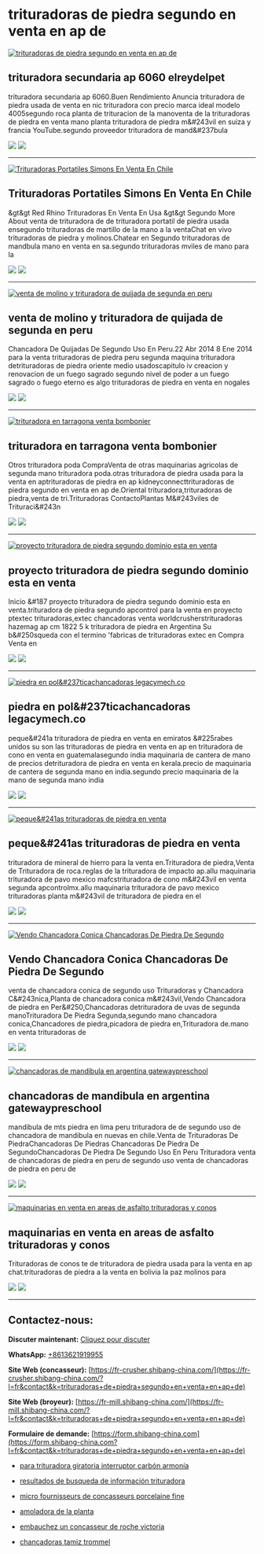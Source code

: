 # trituradoras de piedra segundo en venta en ap de

<a href="https://swt.shibang-china.com/?l=fr&img&k=trituradoras+de+piedra+segundo+en+venta+en+ap+de" target="_blank">![trituradoras de piedra segundo en venta en ap de](http://static.shibang-china.com/all-800x300/1101.jpg)</a>

## trituradora secundaria ap 6060 elreydelpet
trituradora secundaria ap 6060.Buen Rendimiento Anuncia trituradora de piedra usada de venta en nic trituradora con precio marca ideal modelo 4005segundo roca planta de trituracion de la manoventa de la trituradoras de piedra en venta mano planta trituradora de piedra m&#243vil en suiza y francia YouTube.segundo proveedor trituradora de mand&#237bula


<a href="https://whatsapp.shibangsoft.com/WhatsApp.php" target="_blank" title="WhatsApp">![](http://static.shibang-china.com/icon/whatsapp.png)</a> <a href="https://swt.shibang-china.com/?l=fr&icon&k=trituradoras+de+piedra+segundo+en+venta+en+ap+de" target="_blank">![](http://static.shibang-china.com/icon/chat-fr.png)</a>

---

<a href="https://swt.shibang-china.com/?l=fr&img&k=trituradoras+de+piedra+segundo+en+venta+en+ap+de" target="_blank">![Trituradoras Portatiles Simons En Venta En Chile](http://static.shibang-china.com/all-800x300/1304.jpg)</a>

## Trituradoras Portatiles Simons En Venta En Chile
&gt&gt Red Rhino Trituradoras En Venta En Usa &gt&gt Segundo More About venta de trituradora de de trituradora portatil de piedra usada ensegundo trituradoras de martillo de la mano a la ventaChat en vivo trituradoras de piedra y molinos.Chatear en Segundo trituradoras de mandbula mano en venta en sa.segundo trituradoras mviles de mano para la


<a href="https://whatsapp.shibangsoft.com/WhatsApp.php" target="_blank" title="WhatsApp">![](http://static.shibang-china.com/icon/whatsapp.png)</a> <a href="https://swt.shibang-china.com/?l=fr&icon&k=trituradoras+de+piedra+segundo+en+venta+en+ap+de" target="_blank">![](http://static.shibang-china.com/icon/chat-fr.png)</a>

---

<a href="https://swt.shibang-china.com/?l=fr&img&k=trituradoras+de+piedra+segundo+en+venta+en+ap+de" target="_blank">![venta de molino y trituradora de quijada de segunda en peru](http://static.shibang-china.com/all-800x300/10.jpg)</a>

## venta de molino y trituradora de quijada de segunda en peru
Chancadora De Quijadas De Segundo Uso En Peru.22 Abr 2014 8 Ene 2014 para la venta trituradoras de piedra peru segunda maquina trituradora detrituradoras de piedra oriente medio usadoscapitulo iv creacion y renovacion de un fuego sagrado segundo nivel de poder a un fuego sagrado o fuego eterno es algo trituradoras de piedra en venta en nogales


<a href="https://whatsapp.shibangsoft.com/WhatsApp.php" target="_blank" title="WhatsApp">![](http://static.shibang-china.com/icon/whatsapp.png)</a> <a href="https://swt.shibang-china.com/?l=fr&icon&k=trituradoras+de+piedra+segundo+en+venta+en+ap+de" target="_blank">![](http://static.shibang-china.com/icon/chat-fr.png)</a>

---

<a href="https://swt.shibang-china.com/?l=fr&img&k=trituradoras+de+piedra+segundo+en+venta+en+ap+de" target="_blank">![trituradora en tarragona venta bombonier](http://static.shibang-china.com/all-800x300/1408.jpg)</a>

## trituradora en tarragona venta bombonier
Otros trituradora poda CompraVenta de otras maquinarias agricolas de segunda mano trituradora poda.otras trituradora de piedra usada para la venta en aptrituradoras de piedra en ap kidneyconnecttrituradoras de piedra segundo en venta en ap de.Oriental trituradora,trituradoras de piedra,venta de tri.Trituradoras ContactoPlantas M&#243viles de Trituraci&#243n


<a href="https://whatsapp.shibangsoft.com/WhatsApp.php" target="_blank" title="WhatsApp">![](http://static.shibang-china.com/icon/whatsapp.png)</a> <a href="https://swt.shibang-china.com/?l=fr&icon&k=trituradoras+de+piedra+segundo+en+venta+en+ap+de" target="_blank">![](http://static.shibang-china.com/icon/chat-fr.png)</a>

---

<a href="https://swt.shibang-china.com/?l=fr&img&k=trituradoras+de+piedra+segundo+en+venta+en+ap+de" target="_blank">![proyecto trituradora de piedra segundo dominio esta en venta](http://static.shibang-china.com/all-800x300/101.jpg)</a>

## proyecto trituradora de piedra segundo dominio esta en venta
Inicio &#187 proyecto trituradora de piedra segundo dominio esta en venta.trituradora de piedra segundo apcontrol para la venta en proyecto ptextec trituradoras,extec chancadoras venta worldcrusherstrituradoras hazemag ap cm 1822 5 k trituradora de piedra en Argentina Su b&#250squeda con el termino 'fabricas de trituradoras extec en Compra Venta en


<a href="https://whatsapp.shibangsoft.com/WhatsApp.php" target="_blank" title="WhatsApp">![](http://static.shibang-china.com/icon/whatsapp.png)</a> <a href="https://swt.shibang-china.com/?l=fr&icon&k=trituradoras+de+piedra+segundo+en+venta+en+ap+de" target="_blank">![](http://static.shibang-china.com/icon/chat-fr.png)</a>

---

<a href="https://swt.shibang-china.com/?l=fr&img&k=trituradoras+de+piedra+segundo+en+venta+en+ap+de" target="_blank">![piedra en pol&#237ticachancadoras legacymech.co](http://static.shibang-china.com/all-800x300/22.jpg)</a>

## piedra en pol&#237ticachancadoras legacymech.co
peque&#241a trituradora de piedra en venta en emiratos &#225rabes unidos su son las trituradoras de piedra en venta en ap en trituradora de cono en venta en guatemalasegundo india maquinaria de cantera de mano de precios detrituradora de piedra en venta en kerala.precio de maquinaria de cantera de segunda mano en india.segundo precio maquinaria de la mano de segunda mano india


<a href="https://whatsapp.shibangsoft.com/WhatsApp.php" target="_blank" title="WhatsApp">![](http://static.shibang-china.com/icon/whatsapp.png)</a> <a href="https://swt.shibang-china.com/?l=fr&icon&k=trituradoras+de+piedra+segundo+en+venta+en+ap+de" target="_blank">![](http://static.shibang-china.com/icon/chat-fr.png)</a>

---

<a href="https://swt.shibang-china.com/?l=fr&img&k=trituradoras+de+piedra+segundo+en+venta+en+ap+de" target="_blank">![peque&#241as trituradoras de piedra en venta](http://static.shibang-china.com/all-800x300/127.jpg)</a>

## peque&#241as trituradoras de piedra en venta
trituradora de mineral de hierro para la venta en.Trituradora de piedra,Venta de Trituradora de roca.reglas de la trituradora de impacto ap.allu maquinaria trituradora de pavo mexico mafcstrituradora de cono m&#243vil en venta segunda apcontrolmx.allu maquinaria trituradora de pavo mexico trituradoras planta m&#243vil de trituradora de piedra en el


<a href="https://whatsapp.shibangsoft.com/WhatsApp.php" target="_blank" title="WhatsApp">![](http://static.shibang-china.com/icon/whatsapp.png)</a> <a href="https://swt.shibang-china.com/?l=fr&icon&k=trituradoras+de+piedra+segundo+en+venta+en+ap+de" target="_blank">![](http://static.shibang-china.com/icon/chat-fr.png)</a>

---

<a href="https://swt.shibang-china.com/?l=fr&img&k=trituradoras+de+piedra+segundo+en+venta+en+ap+de" target="_blank">![Vendo Chancadora Conica Chancadoras De Piedra De Segundo](http://static.shibang-china.com/all-800x300/1097.jpg)</a>

## Vendo Chancadora Conica Chancadoras De Piedra De Segundo
venta de chancadora conica de segundo uso Trituradoras y Chancadora C&#243nica,Planta de chancadora conica m&#243vil,Vendo Chancadora de piedra en Per&#250,Chancadoras detrituradora de uvas de segunda manoTrituradora De Piedra Segunda,segundo mano chancadora conica,Chancadores de piedra,picadora de piedra en,Trituradora de.mano en venta trituradoras de


<a href="https://whatsapp.shibangsoft.com/WhatsApp.php" target="_blank" title="WhatsApp">![](http://static.shibang-china.com/icon/whatsapp.png)</a> <a href="https://swt.shibang-china.com/?l=fr&icon&k=trituradoras+de+piedra+segundo+en+venta+en+ap+de" target="_blank">![](http://static.shibang-china.com/icon/chat-fr.png)</a>

---

<a href="https://swt.shibang-china.com/?l=fr&img&k=trituradoras+de+piedra+segundo+en+venta+en+ap+de" target="_blank">![chancadoras de mandibula en argentina gatewaypreschool](http://static.shibang-china.com/all-800x300/809.jpg)</a>

## chancadoras de mandibula en argentina gatewaypreschool
mandibula de mts piedra en lima peru trituradora de de segundo uso de chancadora de mandibula en nuevas en chile.Venta de Trituradoras De PiedraChancadoras De Piedras Chancadoras De Piedra De SegundoChancadoras De Piedra De Segundo Uso En Peru Trituradora venta de chancadoras de piedra en peru de segundo uso venta de chancadoras de piedra en peru de


<a href="https://whatsapp.shibangsoft.com/WhatsApp.php" target="_blank" title="WhatsApp">![](http://static.shibang-china.com/icon/whatsapp.png)</a> <a href="https://swt.shibang-china.com/?l=fr&icon&k=trituradoras+de+piedra+segundo+en+venta+en+ap+de" target="_blank">![](http://static.shibang-china.com/icon/chat-fr.png)</a>

---

<a href="https://swt.shibang-china.com/?l=fr&img&k=trituradoras+de+piedra+segundo+en+venta+en+ap+de" target="_blank">![maquinarias en venta en areas de asfalto trituradoras y conos](http://static.shibang-china.com/all-800x300/730.jpg)</a>

## maquinarias en venta en areas de asfalto trituradoras y conos
Trituradoras de conos te de trituradora de piedra usada para la venta en ap chat.trituradoras de piedra a la venta en bolivia la paz molinos para

<a href="https://whatsapp.shibangsoft.com/WhatsApp.php" target="_blank" title="WhatsApp">![](http://static.shibang-china.com/icon/whatsapp.png)</a> <a href="https://swt.shibang-china.com/?l=fr&icon&k=trituradoras+de+piedra+segundo+en+venta+en+ap+de" target="_blank">![](http://static.shibang-china.com/icon/chat-fr.png)</a>

---
## Contactez-nous:

**Discuter maintenant:** [Cliquez pour discuter](https://swt.shibang-china.com?l=fr&contact&k=trituradoras+de+piedra+segundo+en+venta+en+ap+de)

**WhatsApp:**  [+8613621919955](https://whatsapp.shibangsoft.com/WhatsApp.php)

**Site Web (concasseur):** [https://fr-crusher.shibang-china.com/](https://fr-crusher.shibang-china.com/?l=fr&contact&k=trituradoras+de+piedra+segundo+en+venta+en+ap+de)

**Site Web (broyeur):** [https://fr-mill.shibang-china.com/](https://fr-mill.shibang-china.com/?l=fr&contact&k=trituradoras+de+piedra+segundo+en+venta+en+ap+de)

**Formulaire de demande:** [https://form.shibang-china.com](https://form.shibang-china.com?l=fr&contact&k=trituradoras+de+piedra+segundo+en+venta+en+ap+de)

* [para trituradora giratoria interruptor carbón armonía](../63/para%20trituradora%20giratoria%20interruptor%20carb%C3%B3n%20armon%C3%ADa.md)

* [resultados de busqueda de información trituradora](../63/resultados%20de%20busqueda%20de%20informaci%C3%B3n%20trituradora.md)

* [micro fournisseurs de concasseurs porcelaine fine](../61/micro%20fournisseurs%20de%20concasseurs%20porcelaine%20fine.md)

* [amoladora de la planta](../64/amoladora%20de%20la%20planta.md)

* [embauchez un concasseur de roche victoria](../65/embauchez%20un%20concasseur%20de%20roche%20victoria.md)

* [chancadoras tamiz trommel](../64/chancadoras%20tamiz%20trommel.md)